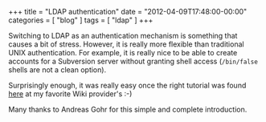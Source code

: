 +++
title = "LDAP authentication"
date = "2012-04-09T17:48:00-00:00"
categories = [ "blog" ]
tags = [ "ldap" ]
+++


Switching to LDAP as an authentication mechanism is something that causes a bit
of stress. However, it is really more flexible than traditional UNIX
authentication. For example, it is really nice to be able to create accounts
for a Subversion server without granting shell access (`/bin/false` shells are
not a clean option).

Surprisingly enough, it was really easy once the right tutorial was found
[here](http://wiki.splitbrain.org/ldap) at my favorite Wiki provider's :-)

Many thanks to Andreas Gohr for this simple and complete introduction.
